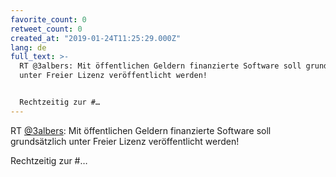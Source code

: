 ```yaml
---
favorite_count: 0
retweet_count: 0
created_at: "2019-01-24T11:25:29.000Z"
lang: de
full_text: >-
  RT @3albers: Mit öffentlichen Geldern finanzierte Software soll grundsätzlich
  unter Freier Lizenz veröffentlicht werden!


  Rechtzeitig zur #…
---
```


RT [@3albers](https://twitter.com/3albers): Mit öffentlichen Geldern finanzierte
Software soll grundsätzlich unter Freier Lizenz veröffentlicht werden!

Rechtzeitig zur #…
